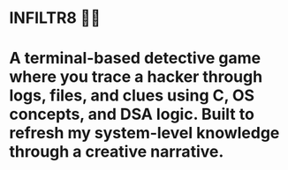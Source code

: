 # INFILTR8 🕵️‍♂️

# A terminal-based detective game where you trace a hacker through logs, files, and clues using C, OS concepts, and DSA logic. Built to refresh my system-level knowledge through a creative narrative.
